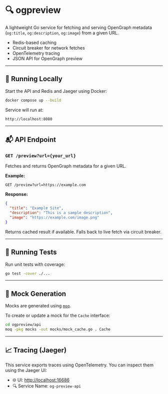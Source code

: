 # 🔍 ogpreview

A lightweight Go service for fetching and serving OpenGraph metadata (`og:title`, `og:description`, `og:image`) from a given URL.

- Redis-based caching
- Circuit breaker for network fetches
- OpenTelemetry tracing
- JSON API for OpenGraph preview

---

## 🚀 Running Locally

Start the API and Redis and Jaeger using Docker:

```bash
docker compose up --build
```

Service will run at:

```
http://localhost:8080
```

---

## 📬 API Endpoint

### `GET /preview?url={your_url}`

Fetches and returns OpenGraph metadata for a given URL.

**Example:**

```
GET /preview?url=https://example.com
```

**Response:**

```json
{
  "title": "Example Site",
  "description": "This is a sample description",
  "image": "https://example.com/image.png"
}
```

Returns cached result if available. Falls back to live fetch via circuit breaker.

---

## 🧪 Running Tests

Run unit tests with coverage:

```bash
go test -cover ./...
```

---

## 🔧 Mock Generation

Mocks are generated using [`moq`](https://github.com/matryer/moq).

To create or update a mock for the `Cache` interface:

```bash
cd ogpreview/api
moq -pkg mocks -out mocks/mock_cache.go . Cache
```

---

## 📈 Tracing (Jaeger)

This service exports traces using OpenTelemetry. You can inspect them using the Jaeger UI:

- 🌐 UI: [http://localhost:16686](http://localhost:16686)
- 🔍 Service Name: `og-preview-api`
